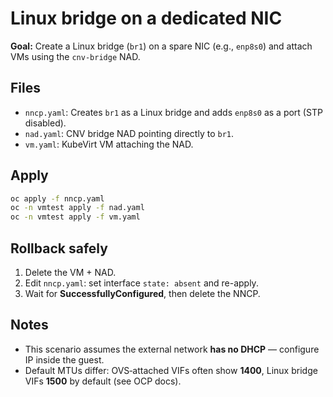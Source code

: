 # Linux bridge on a dedicated NIC

**Goal:** Create a Linux bridge (`br1`) on a spare NIC (e.g., `enp8s0`) and attach VMs using the `cnv-bridge` NAD.

## Files

- `nncp.yaml`: Creates `br1` as a Linux bridge and adds `enp8s0` as a port (STP disabled).
- `nad.yaml`: CNV bridge NAD pointing directly to `br1`.
- `vm.yaml`: KubeVirt VM attaching the NAD.

## Apply

```bash
oc apply -f nncp.yaml
oc -n vmtest apply -f nad.yaml
oc -n vmtest apply -f vm.yaml
```

## Rollback safely

1. Delete the VM + NAD.
2. Edit `nncp.yaml`: set interface `state: absent` and re-apply.
3. Wait for **SuccessfullyConfigured**, then delete the NNCP.

## Notes

- This scenario assumes the external network **has no DHCP** — configure IP inside the guest.
- Default MTUs differ: OVS‑attached VIFs often show **1400**, Linux bridge VIFs **1500** by default (see OCP docs).
